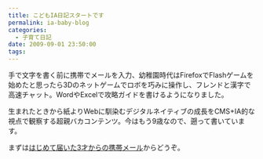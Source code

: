 ```yaml
---
title: こどもIA日記スタートです
permalink: ia-baby-blog
categories:
  - 子育て日記
date: 2009-09-01 23:50:00
tags:
---
```


手で文字を書く前に携帯でメールを入力、幼稚園時代はFirefoxでFlashゲームを始めたと思ったら3Dのネットゲームでロボを巧みに操作し、フレンドと漢字で高速チャット。WordやExcelで攻略ガイドを書けるようになりました。

生まれたときから紙よりWebに馴染むデジタルネイティブの成長をCMS+IA的な視点で観察する超親バカコンテンツ。今はもう9歳なので、遡って書いています。

まずは[はじめて届いた3才からの携帯メール](../first-mobile-mailf/)からどうぞ。